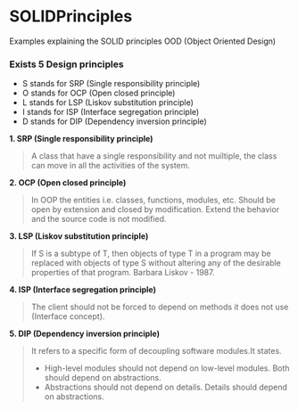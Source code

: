 # SOLIDPrinciples
Examples explaining the SOLID principles OOD (Object Oriented Design)

### Exists 5 Design principles
* S stands for SRP (Single responsibility principle)
* O stands for OCP (Open closed principle)
* L stands for LSP (Liskov substitution principle)
* I stands for ISP (Interface segregation principle)
* D stands for DIP (Dependency inversion principle)

**1. SRP (Single responsibility principle)**
> A class that have a single responsibility and not muiltiple, the class can move in all the activities of the system.

**2. OCP (Open closed principle)**
> In OOP the entities i.e. classes, functions, modules, etc. Should be open by extension and closed by modification. Extend the behavior and the source code is not modified.

**3. LSP (Liskov substitution principle)**

> If S is a subtype of T, then objects of type T in a program may be replaced with objects of type S without altering any of the desirable properties of that program. Barbara Liskov - 1987.

**4. ISP (Interface segregation principle)**
> The client should not be forced to depend on methods it does not use (Interface concept).

**5. DIP (Dependency inversion principle)**
> It refers to a specific form of decoupling software modules.It states.
> * High-level modules should not depend on low-level modules. Both should depend on abstractions.
> * Abstractions should not depend on details. Details should depend on abstractions.
